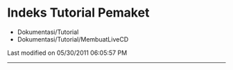 # Indeks Tutorial Pemaket
  * Dokumentasi/Tutorial
  * Dokumentasi/Tutorial/MembuatLiveCD

Last modified on 05/30/2011 06:05:57 PM
 
---
 
